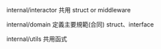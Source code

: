 internal/interactor 共用 struct or middleware

internal/domain 定義主要規範(合同) struct、interface

internal/utils 共用函式